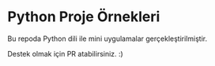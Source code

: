 # Python Proje Örnekleri

Bu repoda Python dili ile mini uygulamalar gerçekleştirilmiştir.

Destek olmak için PR atabilirsiniz. :)